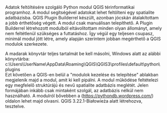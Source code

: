 Adatok feltöltésére szolgáló Python modul QGIS térinformatikai programhoz.
A modul segítségével adatokat lehet feltölteni egy spatialite adatbázisba.
QGIS Plugin Builderrel készült, azonban jócskán átalakítottam a jobb érthetőség végett.
A modul csak manuálisan telepíthető.
A Plugin Builderrel létrehozott modulból eltávolítottam minden olyan állományt, amely nem feltétlenül szükséges a futtatáshoz.
Így végül egy teljesen csupasz, minimál modul jött létre, amely alapján szerintem jobban megérthető a QGIS modulok szerkezete.

A madarak könyvtár teljes tartalmát be kell másolni, Windows alatt az alábbi könyvtárba:
c:\Users\UserName\AppData\Roaming\QGIS\QGIS3\profiles\default\python\plugins\
Ezt követően a QGIS-en belül a "modulok kezelése és telepítése" ablakban megjelenik majd a modul, amit ki kell pipálni.
A modul működése feltételezi egy megfelelő struktúrájú és nevű spatialite adatbázis meglétét.
Jelen formájában inkább csak mintaként szolgál, az adatbázis nélkül nem használható.
A modulról bővebben a (https://pythondb.wordpress.com/) oldalon lehet majd olvasni.
QGIS 3.22.1-Białowieża alatt létrehozva, tesztelve.
